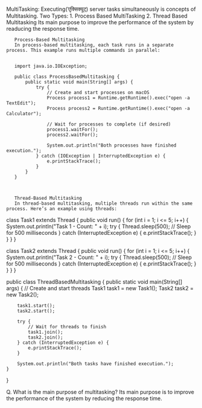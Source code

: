 MultiTasking: Executing(ˈए᠎̮क्सिक्‍यूट्‌) server tasks simultaneously is concepts of Multitasking.
                          Two Types:
                            1. Process Based MultiTasking
                            2. Thread Based Multitasking
       Its main purpose to improve the performance of the system by readucing the response time.


       Process-Based Multitasking
       In process-based multitasking, each task runs in a separate process. This example runs multiple commands in parallel:


       import java.io.IOException;

       public class ProcessBasedMultitasking {
           public static void main(String[] args) {
               try {
                   // Create and start processes on macOS
                   Process process1 = Runtime.getRuntime().exec("open -a TextEdit");
                   Process process2 = Runtime.getRuntime().exec("open -a Calculator");

                   // Wait for processes to complete (if desired)
                   process1.waitFor();
                   process2.waitFor();

                   System.out.println("Both processes have finished execution.");
               } catch (IOException | InterruptedException e) {
                   e.printStackTrace();
               }
           }
       }



       Thread-Based Multitasking
       In thread-based multitasking, multiple threads run within the same process. Here’s an example using threads:
class Task1 extends Thread {
    public void run() {
        for (int i = 1; i <= 5; i++) {
            System.out.println("Task 1 - Count: " + i);
            try {
                Thread.sleep(500); // Sleep for 500 milliseconds
            } catch (InterruptedException e) {
                e.printStackTrace();
            }
        }
    }
}

class Task2 extends Thread {
    public void run() {
        for (int i = 1; i <= 5; i++) {
            System.out.println("Task 2 - Count: " + i);
            try {
                Thread.sleep(500); // Sleep for 500 milliseconds
            } catch (InterruptedException e) {
                e.printStackTrace();
            }
        }
    }
}

public class ThreadBasedMultitasking {
    public static void main(String[] args) {
        // Create and start threads
        Task1 task1 = new Task1();
        Task2 task2 = new Task2();

        task1.start();
        task2.start();

        try {
            // Wait for threads to finish
            task1.join();
            task2.join();
        } catch (InterruptedException e) {
            e.printStackTrace();
        }

        System.out.println("Both tasks have finished execution.");
    }
}

Q. What is the main purpose of multitasking?
Its main purpose is to improve the performance of the system by reducing the response time.



